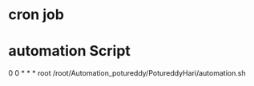 # cron job 
# automation Script 

0 0 * * * root  /root/Automation_potureddy/PotureddyHari/automation.sh


